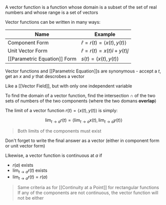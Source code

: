 A vector function is a function whose domain is a subset of the set of real numbers and whose range is a set of vectors

Vector functions can be written in many ways:

Name | Example
---|---
	Component Form | $\hat{r} = r(t) = \langle x(t), y(t) \rangle$
Unit Vector Form | $\hat{r} = r(t) = x(t)\hat{i} + y(t) \hat{j}$
[[Parametric Equation]] Form | $s(t) = (x(t), y(t))$

Vector functions and [[Parametric Equation]]s are synonymous - accept a $t$, get an $x$ and $y$ that descrobes a vector

Like a [[Vector Field]], but with only one independent variable

To find the domain of a vector function, find the intersection $\cap$ of the two sets of numbers of the two components (where the two domans **overlap**)

The limit of a vector function $r(t) = \langle x(t), y(t) \rangle$ is simply:

$$\lim_{t\to a}{r(t)} = \langle \lim_{t\to a}{x(t)}, \lim_{t\to a}{y(t)} \rangle$$
> Both limits of the components must exist

Don't forget to write the final answer as a vector (either in component form or unit vector form)

LIkewise, a vector function is continuous at $a$ if

- $r(a)$ exists
- $\lim_{t\to a}{r(t)}$ exists
- $\lim_{t\to a}{r(t)} = r(a)$ 

> Same criteria as for [[Continuity at a Point]] for rectangular functions
> If any of the components are not continuous, the vector function will not be either




